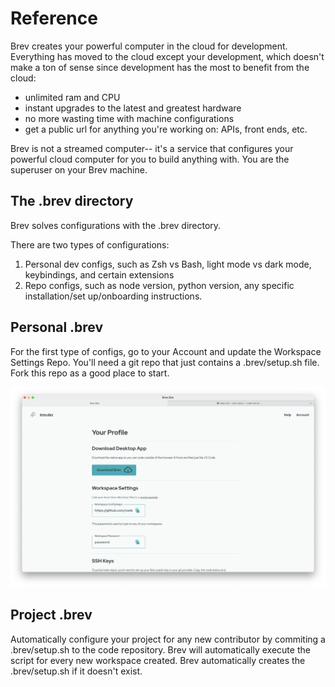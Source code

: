 # Reference

Brev creates your powerful computer in the cloud for development. Everything has moved to the cloud except your development, which doesn't make a ton of sense since development has the most to benefit from the cloud:

- unlimited ram and CPU
- instant upgrades to the latest and greatest hardware
- no more wasting time with machine configurations
- get a public url for anything you're working on: APIs, front ends, etc.

Brev is not a streamed computer-- it's a service that configures your powerful cloud computer for you to build anything with. You are the superuser on your Brev machine.

## The .brev directory
Brev solves configurations with the .brev directory.

There are two types of configurations:

1. Personal dev configs, such as Zsh vs Bash, light mode vs dark mode, keybindings, and certain extensions
2. Repo configs, such as node version, python version, any specific installation/set up/onboarding instructions.

## Personal .brev
For the first type of configs, go to your Account and update the Workspace Settings Repo. You'll need a git repo that just contains a .brev/setup.sh file. Fork this repo as a good place to start.

![Screenshot](media/account.png)

## Project .brev
Automatically configure your project for any new contributor by commiting a .brev/setup.sh to the code repository. Brev will automatically execute the script for every new workspace created. Brev automatically creates the .brev/setup.sh if it doesn't exist.